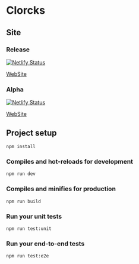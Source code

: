 # Clorcks

## Site
### Release  
[![Netlify Status](https://api.netlify.com/api/v1/badges/aa86a968-64e4-4cfd-b44a-796786c51568/deploy-status)](https://app.netlify.com/sites/clorcks-release/deploys)

[WebSite](https://clorcks-release.netlify.app/)

### Alpha 
[![Netlify Status](https://api.netlify.com/api/v1/badges/0db59267-9b61-4b01-9095-0e29751844d8/deploy-status)](https://app.netlify.com/sites/clorcks-master/deploys)

[WebSite](https://clorcks.com/)



## Project setup
```
npm install
```

### Compiles and hot-reloads for development
```
npm run dev
```

### Compiles and minifies for production
```
npm run build
```

### Run your unit tests
```
npm run test:unit
```

### Run your end-to-end tests
```
npm run test:e2e
```

